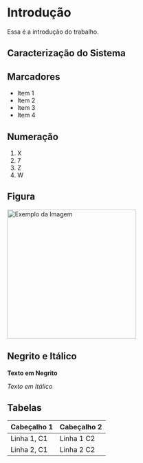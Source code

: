 # Introdução

Essa é a introdução do trabalho.

## Caracterização do Sistema

## Marcadores
- Item 1
- Item 2
- Item 3
- Item 4

## Numeração
1. X
2. 7
3. Z
4. W

## Figura

<img src="https://media.istockphoto.com/id/1068721118/pt/foto/cat.jpg?s=1024x1024&w=is&k=20&c=Q2jekgsmgj2NnCLpMMrnt6pm73QDEMpTvlwYqIJhqh8=" alt="Exemplo da Imagem" width="300">

## Negrito e Itálico

**Texto em Negrito**

*Texto em Itálico*

## Tabelas

| Cabeçalho 1 | Cabeçalho 2 |
|-------------|-------------|
| Linha 1, C1 | Linha 1 C2  |
| Linha 2, C1 | Linha 2 C2  |
















